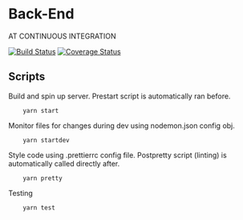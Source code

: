 # Back-End

AT CONTINUOUS INTEGRATION

[![Build Status](https://travis-ci.com/hafey1/nodeBackEnd.svg?branch=main)](https://travis-ci.com/hafey1/nodeBackEnd)
[![Coverage Status](https://coveralls.io/repos/github/hafey1/nodeBackEnd/badge.svg?branch=main)](https://coveralls.io/github/hafey1/nodeBackEnd?branch=main)

## Scripts
Build and spin up server. Prestart script is automatically ran before.
```
    yarn start
```
Monitor files for changes during dev using nodemon.json config obj.
```
    yarn startdev
```
Style code using .prettierrc config file. Postpretty script (linting) is automatically called directly after.
```
    yarn pretty 
```
Testing
```
    yarn test
```